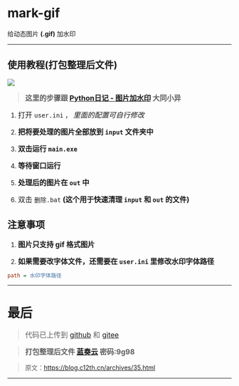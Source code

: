 # mark-gif
给动态图片 **(.gif)** 加水印

---
## 使用教程(打包整理后文件)

<img src="https://blog.c12th.cn/img/2024.6.25/03.webp" />

> <font size=3>**这里的步骤跟 [Python日记 - 图片加水印](https://blog.c12th.cn/archives/23.html#%E4%BD%BF%E7%94%A8%E6%95%99%E7%A8%8B-%E6%89%93%E5%8C%85%E6%95%B4%E7%90%86%E5%90%8E%E6%96%87%E4%BB%B6) 大同小异**</font>

1. <font size=3>打开 <code>user.ini</code></font> ， *<font size=3>里面的配置可自行修改</font>*

2. **<font size=3>把将要处理的图片全部放到 <code>input</code> 文件夹中</font>**

3. **<font size=3>双击运行 <code>main.exe</code></font>**

4. **<font size=3>等待窗口运行</font>**

5. **<font size=3>处理后的图片在 <code>out</code> 中</font>**

6. <font size=3>双击 <code>删除.bat</code></font>  **<font size=3>(这个用于快速清理 <code>input</code> 和 <code>out</code> 的文件)</font>**

## 注意事项

1. **<font size=3>图片只支持 gif 格式图片</font>**

2. **<font size=3>如果需要改字体文件，还需要在 <code>user.ini</code> 里修改水印字体路径</font>**
```ini
path = 水印字体路径
```

---

# 最后

> <font size=3>代码已上传到 [github](https://github.com/12thstan/mark-gif) 和 [gitee](https://gitee.com/c12th/mark-gif)</font>

> <font size=3>**打包整理后文件 [蓝奏云](https://www.lanzouw.com/iMLZD22tin7c) 密码:9g98**</font>

> 原文：https://blog.c12th.cn/archives/35.html

---
